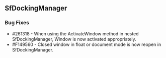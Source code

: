 ## SfDockingManager

### Bug Fixes

* \#261318 - When using the ActivateWindow method in nested SfDockingManager, Window is now activated appropriately.
* \#F149560 - Closed window in float or document mode is now reopen in SfDockingManager.